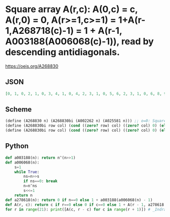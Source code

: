 # Square array A\(r,c\): A\(0,c\) \= c, A\(r,0\) \= 0, A\(r\>\=1,c\>\=1\) \= 1\+A\(r\-1,A268718\(c\)\-1\) \= 1 \+ A\(r\-1, A003188\(A006068\(c\)\-1\)\), read by descending antidiagonals\.
https://oeis.org/A268830
## JSON
```JSON
[0, 1, 0, 2, 1, 0, 3, 4, 1, 0, 4, 2, 3, 1, 0, 5, 6, 2, 3, 1, 0, 6, 8, 9, 2, 3, 1, 0, 7, 3, 8, 9, 2, 3, 1, 0, 8, 7, 5, 5, 6, 2, 3, 1, 0, 9, 10, 4, 4, 7, 8, 2, 3, 1, 0, 10, 12, 13, 6, 4, 6, 7, 2, 3, 1, 0, 11, 15, 12, 13, 5, 4, 6, 7, 2, 3, 1, 0, 12, 11, 17, 17, 18, 5, 4, 6, 7, 2, 3, 1, 0, 13, 5, 16, 16, 19, 20, 5, 4, 6, 7, 2, 3, 1, 0, 14, 13, 7, 18, 16, 18, 19, 5, 4, 6, 7, 2, 3, 1, 0]
```
## Scheme
```Scheme
(define (A268830 n) (A268830bi (A002262 n) (A025581 n))) ;; o=0: Square array of shifted powers of A268718.
(define (A268830bi row col) (cond ((zero? row) col) ((zero? col) 0) (else (+ 1 (A268830bi (- row 1) (- (A268718 col) 1))))))
(define (A268830bi row col) (cond ((zero? row) col) ((zero? col) 0) (else (+ 1 (A268830bi (- row 1) (A003188 (+ -1 (A006068 col))))))))
```
## Python
```Python
def a003188(n): return n^(n>>1)
def a006068(n):
    s=1
    while True:
        ns=n>>s
        if ns==0: break
        n=n^ns
        s<<=1
    return n
def a278618(n): return 0 if n==0 else 1 + a003188(a006068(n) - 1)
def A(r, c): return c if r==0 else 0 if c==0 else 1 + A(r - 1, a278618(c) - 1)
for r in range(21): print([A(c, r - c) for c in range(r + 1)]) # _Indranil Ghosh_, Jun 07 2017
```
